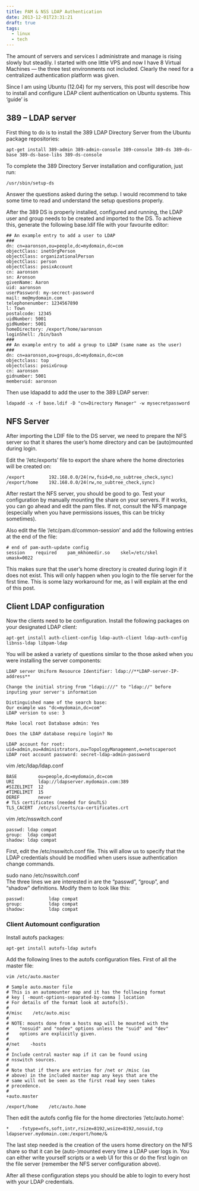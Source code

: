 ```yaml
---
title: PAM & NSS LDAP Authentication
date: 2013-12-01T23:31:21
draft: true
tags:
  - linux
  - tech
---
```


The amount of servers and services I administrate and manage is rising slowly but steadily. I started with one little VPS and now I have 8 Virtual Machines — the three test environments not included. Clearly the need for a centralized authentication platform was given.

Since I am using Ubuntu (12.04) for my servers, this post will describe how to install and configure LDAP client authentication on Ubuntu systems. This ‘guide’ is

## 389 – LDAP server

First thing to do is to install the 389 LDAP Directory Server from the Ubuntu package repositories:

`apt-get install 389-admin 389-admin-console 389-console 389-ds 389-ds-base 389-ds-base-libs 389-ds-console`

To complete the 389 Directory Server installation and configuration, just run:

`/usr/sbin/setup-ds`

Answer the questions asked during the setup. I would recommend to take some time to read and understand the setup questions properly.

After the 389 DS is properly installed, configured and running, the LDAP user and group needs to be created and imported to the DS. To achieve this, generate the following base.ldif file with your favourite editor:
    
    
    ## An example entry to add a user to LDAP
    ###
    dn: cn=aaronson,ou=people,dc=mydomain,dc=com
    objectClass: inetOrgPerson
    objectClass: organizationalPerson
    objectClass: person
    objectClass: posixAccount
    cn: aaronson
    sn: Aronson
    givenName: Aaron
    uid: aaronson
    userPassword: my-secrect-password
    mail: me@mydomain.com
    telephonenumber: 1234567890
    l: Town
    postalcode: 12345
    uidNumber: 5001
    gidNumber: 5001
    homeDirectory: /export/home/aaronson
    loginShell: /bin/bash
    ###
    ## An example entry to add a group to LDAP (same name as the user)
    ###
    dn: cn=aaronson,ou=groups,dc=mydomain,dc=com
    objectclass: top
    objectclass: posixGroup
    cn: aaronson
    gidnumber: 5001
    memberuid: aaronson
    

Then use ldapadd to add the user to the 389 LDAP server:

`ldapadd -x -f base.ldif -D "cn=Directory Manager" -w mysecretpassword`

## NFS Server

After importing the LDIF file to the DS server, we need to prepare the NFS server so that it shares the user’s home directory and can be (auto)mounted during login.

Edit the ‘/etc/exports’ file to export the share where the home directories will be created on:
    
    
    /export         192.168.0.0/24(rw,fsid=0,no_subtree_check,sync)
    /export/home    192.168.0.0/24(rw,no_subtree_check,sync)
    

After restart the NFS server, you should be good to go. Test your configuration by manually mounting the share on your servers. If it works, you can go ahead and edit the pam files. If not, consult the NFS manpage (especially when you have permissions issues, this can be tricky sometimes).

Also edit the file ‘/etc/pam.d/common-session’ and add the following entries at the end of the file:
    
    
    # end of pam-auth-update config
    session    required    pam_mkhomedir.so    skel=/etc/skel    umask=0022
    

This makes sure that the user’s home directory is created during login if it does not exist. This will only happen when you login to the file server for the first time. This is some lazy workaround for me, as I will explain at the end of this post.

## Client LDAP configuration

Now the clients need to be configuration. Install the following packages on your designated LDAP client:

`apt-get install auth-client-config ldap-auth-client ldap-auth-config libnss-ldap libpam-ldap`

You will be asked a variety of questions similar to the those asked when you were installing the server components:
    
    
    LDAP server Uniform Resource Identifier: ldap://**LDAP-server-IP-address**
    
    Change the initial string from "ldapi:///" to "ldap://" before inputing your server's information
    
    Distinguished name of the search base:
    Our example was "dc=mydomain,dc=com"
    LDAP version to use: 3
    
    Make local root Database admin: Yes
    
    Does the LDAP database require login? No
    
    LDAP account for root: uid=admin,ou=Administrators,ou=TopologyManagement,o=netscaperoot
    LDAP root account password: secret-ldap-admin-password
    

vim /etc/ldap/ldap.conf
    
    
    BASE        ou=people,dc=mydomain,dc=com
    URI         ldap://ldapserver.mydomain.com:389
    #SIZELIMIT  12
    #TIMELIMIT  15
    DEREF       never
    # TLS certificates (needed for GnuTLS)
    TLS_CACERT  /etc/ssl/certs/ca-certificates.crt
    

vim /etc/nsswitch.conf
    
    
    passwd: ldap compat
    group:  ldap compat
    shadow: ldap compat
    

First, edit the /etc/nsswitch.conf file. This will allow us to specify that the LDAP credentials should be modified when users issue authentication change commands.

sudo nano /etc/nsswitch.conf  
The three lines we are interested in are the “passwd”, “group”, and “shadow” definitions. Modify them to look like this:
    
    
    passwd:         ldap compat
    group:          ldap compat
    shadow:         ldap compat
    

### Client Automount configuration

Install autofs packages:

`apt-get install autofs-ldap autofs`

Add the following lines to the autofs configuration files. First of all the master file:

`vim /etc/auto.master`
    
    
    # Sample auto.master file
    # This is an automounter map and it has the following format
    # key [ -mount-options-separated-by-comma ] location
    # For details of the format look at autofs(5).
    #
    #/misc    /etc/auto.misc
    #
    # NOTE: mounts done from a hosts map will be mounted with the
    #    "nosuid" and "nodev" options unless the "suid" and "dev"
    #    options are explicitly given.
    #
    #/net    -hosts
    #
    # Include central master map if it can be found using
    # nsswitch sources.
    #
    # Note that if there are entries for /net or /misc (as
    # above) in the included master map any keys that are the
    # same will not be seen as the first read key seen takes
    # precedence.
    #
    +auto.master
    
    /export/home    /etc/auto.home
    

Then edit the autofs config file for the home directories ‘/etc/auto.home’:
    
    
    *    -fstype=nfs,soft,intr,rsize=8192,wsize=8192,nosuid,tcp  ldapserver.mydomain.com:/export/home/&
    

The last step needed is the creation of the users home directory on the NFS share so that it can be (auto-)mounted every time a LDAP user logs in. You can either write yourself scripts or a web UI for this or do the first login on the file server (remember the NFS server configuration above).

After all these configuration steps you should be able to login to every host with your LDAP credentials.
